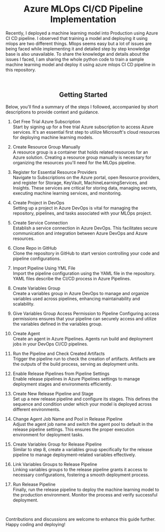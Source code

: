<br />
<div align="center">
  <h1 align="center">Azure MLOps CI/CD Pipeline Implementation</h1>
</div>

Recently, I deployed a machine learning model into Production using Azure CI CD pipeline. I observed that training a model and deploying it using mlops are two different things. Mlops seems easy but a lot of issues are being faced while implementing it and detailed step by step knowledge base is also unavailable. To share the knowledge and details about the issues I faced, I am sharing the whole python code to train a sample machine learning model and deploy it using azure mlops CI CD pipeline in this repository. 

<br />
<div align="center">
  <h2 align="center">Getting Started</h1>
</div>
Below, you'll find a summary of the steps I followed, accompanied by short descriptions to provide context and guidance.

1. Get Free Trial Azure Subscription<br />
Start by signing up for a free trial Azure subscription to access Azure services. It's an essential first step to utilize Microsoft's cloud resources for deploying machine learning models.

2. Create Resource Group Manually<br />
A resource group is a container that holds related resources for an Azure solution. Creating a resource group manually is necessary for organizing the resources you'll need for the MLOps pipeline.

3. Register for Essential Resource Providers<br />
Navigate to Subscriptions on the Azure portal, open Resource providers, and register for Storage, KeyVault, MachineLearningServices, and Insights. These services are critical for storing data, managing secrets, executing machine learning services, and monitoring.

4. Create Project in DevOps<br />
Setting up a project in Azure DevOps is vital for managing the repository, pipelines, and tasks associated with your MLOps project.

5. Create Service Connection<br />
Establish a service connection in Azure DevOps. This facilitates secure communication and integration between Azure DevOps and Azure resources.

6. Clone Repo in GitHub<br />
Clone the repository in GitHub to start version controlling your code and pipeline configurations.

7. Import Pipeline Using YML File<br />
Import the pipeline configuration using the YAML file in the repository. YAML files describe the CI/CD process in Azure Pipelines.

8. Create Variables Group<br />
Create a variables group in Azure DevOps to manage and organize variables used across pipelines, enhancing maintainability and scalability.

9. Give Variables Group Access Permission to Pipeline
Configuring access permissions ensures that your pipeline can securely access and utilize the variables defined in the variables group.

10. Create Agent<br />
Create an agent in Azure Pipelines. Agents run build and deployment jobs in your DevOps CI/CD pipelines.

11. Run the Pipeline and Check Created Artifacts<br />
Trigger the pipeline run to check the creation of artifacts. Artifacts are the outputs of the build process, serving as deployment units.

12. Enable Release Pipelines from Pipeline Settings<br />
Enable release pipelines in Azure Pipelines settings to manage deployment stages and environments efficiently.

13. Create New Release Pipeline and Stage<br />
Set up a new release pipeline and configure its stages. This defines the sequence and condition under which your model is deployed across different environments.

14. Change Agent Job Name and Pool in Release Pipeline<br />
Adjust the agent job name and switch the agent pool to default in the release pipeline settings. This ensures the proper execution environment for deployment tasks.

15. Create Variables Group for Release Pipeline<br />
Similar to step 8, create a variables group specifically for the release pipeline to manage deployment-related variables effectively.

16. Link Variables Groups to Release Pipeline<br />
Linking variables groups to the release pipeline grants it access to necessary configurations, fostering a smooth deployment process.

17. Run Release Pipeline<br />
Finally, run the release pipeline to deploy the machine learning model to the production environment. Monitor the process and verify successful deployment.<br />

<br />

Contributions and discussions are welcome to enhance this guide further. Happy coding and deploying!

